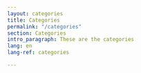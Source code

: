 ```yaml
---
layout: categories
title: Categories
permalink: "/categories"
section: Categories
intro_paragraph: These are the categories
lang: en
lang-ref: categories

---
```

